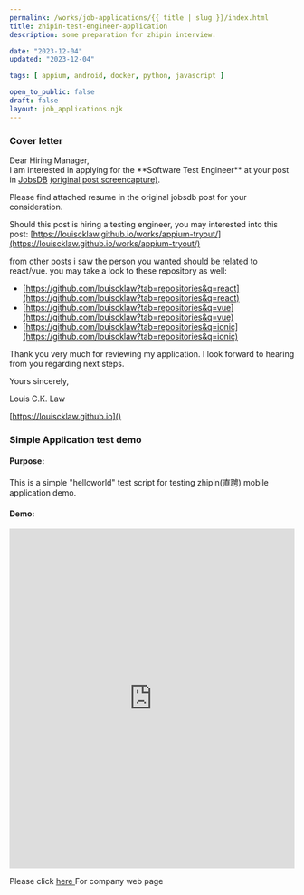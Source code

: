 ```yaml
---
permalink: /works/job-applications/{{ title | slug }}/index.html
title: zhipin-test-engineer-application
description: some preparation for zhipin interview.

date: "2023-12-04"
updated: "2023-12-04"

tags: [ appium, android, docker, python, javascript ]

open_to_public: false
draft: false
layout: job_applications.njk
---
```


<!-- http://localhost:8080/works/job-applications/zhipin-testing-interview/index.html -->

### Cover letter

<div class="letter-container">
Dear Hiring Manager,

<div class="spacer"></div>
I am interested in applying for the **Software Test Engineer** at your post in 
<a href="https://hk.jobsdb.com/hk/en/job/software-test-engineer-100003010714646" target="_blank">JobsDB</a>
<a href="./post.png" target="_blank">(original post screencapture)</a>. 

Please find attached resume in the original jobsdb post for your consideration.

Should this post is hiring a testing engineer, you may interested into this post:
[https://louiscklaw.github.io/works/appium-tryout/](https://louiscklaw.github.io/works/appium-tryout/)

from other posts i saw the person you wanted should be related to react/vue.
you may take a look to these repository as well:

- [https://github.com/louiscklaw?tab=repositories&q=react](https://github.com/louiscklaw?tab=repositories&q=react)
- [https://github.com/louiscklaw?tab=repositories&q=vue](https://github.com/louiscklaw?tab=repositories&q=vue)
- [https://github.com/louiscklaw?tab=repositories&q=ionic](https://github.com/louiscklaw?tab=repositories&q=ionic)

Thank you very much for reviewing my application. I look forward to hearing from you regarding next steps.
<div class="spacer"></div>

Yours sincerely, 

Louis C.K. Law

[https://louiscklaw.github.io]()
</div>

### Simple Application test demo

#### Purpose:

This is a simple "helloworld" test script for testing zhipin(直聘) mobile application demo.

#### Demo:

<iframe 
  width="100%" 
  height="600px" 
  src="https://www.youtube.com/embed/a3nsiz139Vk?si=V0d3WCE0EBJYzbW0" 
  title="YouTube video player" 
  frameborder="0" 
  allow="accelerometer; autoplay; clipboard-write; encrypted-media; gyroscope; picture-in-picture; web-share" 
  allowfullscreen>
</iframe>

Please click <a href="https://www.zhipin.com/" target="_blank" > here </a> For company web page
